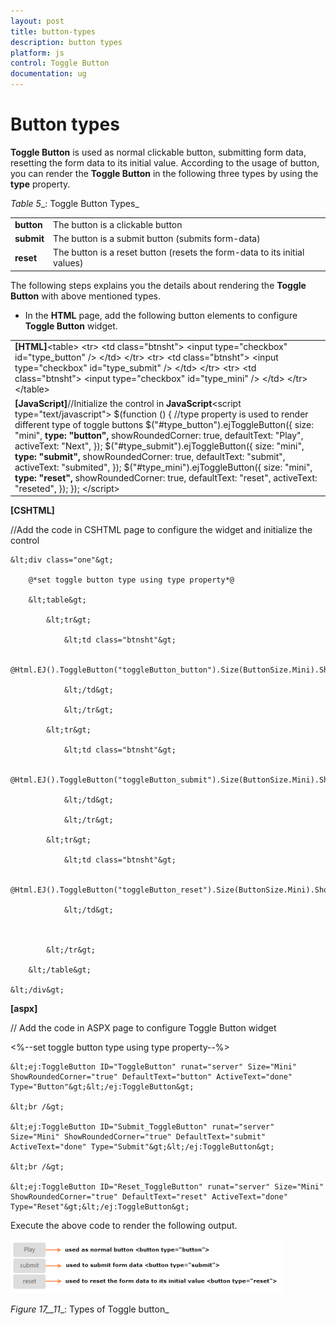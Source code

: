 ```yaml
---
layout: post
title: button-types
description: button types
platform: js
control: Toggle Button
documentation: ug
---
```


# Button types

**Toggle Button** is used as normal clickable button, submitting form data, resetting the form data to its initial value. According to the usage of button, you can render the **Toggle Button** in the following three types by using the **type** property.

_Table_ _5__: Toggle Button Types_

<table>
<tr>
<td>
<b>button</b></td><td>
The button is a clickable button </td></tr>
<tr>
<td>
<b>submit</b></td><td>
The button is a submit button (submits form-data)</td></tr>
<tr>
<td>
<b>reset    </b></td><td>
The button is a reset button (resets the form-data to its initial values)</td></tr>
</table>


The following steps explains you the details about rendering the **Toggle Button** with above mentioned types. 

* In the **HTML** page, add the following button elements to configure **Toggle Button** widget.



<table>
<tr>
<td>
<b>[HTML]</b>&lt;table&gt;        &lt;tr&gt;            &lt;td class="btnsht"&gt;                &lt;input type="checkbox" id="type_button" /&gt;                         &lt;/td&gt;        &lt;/tr&gt;        &lt;tr&gt;            &lt;td class="btnsht"&gt;                &lt;input type="checkbox" id="type_submit" /&gt;                            &lt;/td&gt;        &lt;/tr&gt;        &lt;tr&gt;            &lt;td class="btnsht"&gt;                &lt;input type="checkbox" id="type_mini" /&gt;                            &lt;/td&gt;        &lt;/tr&gt;    &lt;/table&gt;</td></tr>
<tr>
<td>
<b>[JavaScript]</b>//Initialize the control in <b>JavaScript</b>&lt;script type="text/javascript"&gt;      $(function () {          //type property is used to render different type of toggle buttons          $("#type_button").ejToggleButton({              size: "mini",<b>              type: "button",</b>              showRoundedCorner: true,              defaultText: "Play",              activeText: "Next",          });          $("#type_submit").ejToggleButton({              size: "mini",<b>              type: "submit",</b>              showRoundedCorner: true,              defaultText: "submit",              activeText: "submited",          });          $("#type_mini").ejToggleButton({              size: "mini",<b>              type: "reset",</b>              showRoundedCorner: true,              defaultText: "reset",              activeText: "reseted",          });      });    &lt;/script&gt;</td></tr>
</table>


**[CSHTML]**

//Add the code in CSHTML page to configure the widget and initialize the control



    &lt;div class="one"&gt;

        @*set toggle button type using type property*@

        &lt;table&gt;

            &lt;tr&gt;

                &lt;td class="btnsht"&gt;

                    @Html.EJ().ToggleButton("toggleButton_button").Size(ButtonSize.Mini).ShowRoundedCorner(true).ContentType(ContentType.TextOnly).DefaultText("button").ActiveText("Next").**Type(ButtonType.Button)**

                &lt;/td&gt;

                &lt;/tr&gt;

            &lt;tr&gt;

                &lt;td class="btnsht"&gt;

                    @Html.EJ().ToggleButton("toggleButton_submit").Size(ButtonSize.Mini).ShowRoundedCorner(true).ContentType(ContentType.TextOnly).DefaultText("submit").ActiveText("Next")**.Type(ButtonType.Submit)**

                &lt;/td&gt;

                &lt;/tr&gt;

            &lt;tr&gt;

                &lt;td class="btnsht"&gt;

                    @Html.EJ().ToggleButton("toggleButton_reset").Size(ButtonSize.Mini).ShowRoundedCorner(true).ContentType(ContentType.TextOnly).DefaultText("reset").ActiveText("Next")**.Type(ButtonType.Reset)**

                &lt;/td&gt;



            &lt;/tr&gt;

        &lt;/table&gt;

    &lt;/div&gt;



**[aspx]**

// Add the code in ASPX page to configure Toggle Button widget

&lt;%--set toggle button type using type property--%&gt;



    &lt;ej:ToggleButton ID="ToggleButton" runat="server" Size="Mini" ShowRoundedCorner="true" DefaultText="button" ActiveText="done" Type="Button"&gt;&lt;/ej:ToggleButton&gt;

    &lt;br /&gt;

    &lt;ej:ToggleButton ID="Submit_ToggleButton" runat="server" Size="Mini" ShowRoundedCorner="true" DefaultText="submit" ActiveText="done" Type="Submit"&gt;&lt;/ej:ToggleButton&gt;

    &lt;br /&gt;

    &lt;ej:ToggleButton ID="Reset_ToggleButton" runat="server" Size="Mini" ShowRoundedCorner="true" DefaultText="reset" ActiveText="done" Type="Reset"&gt;&lt;/ej:ToggleButton&gt;



Execute the above code to render the following output.

![](button-types_images\button-types_img1.png)

_Figure_ _17__11__: Types of Toggle button_

